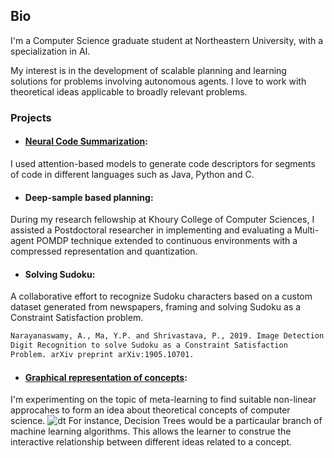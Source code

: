 ## Bio	

I'm a Computer Science graduate student at Northeastern University, with a specialization in AI.	

My interest is in the development of scalable planning and learning solutions for problems involving autonomous agents. I love to work with theoretical ideas applicable to broadly relevant problems.	

### Projects	

- #### [Neural Code Summarization](https://github.com/shrivastava-piyush/nlp-code-summarization):	
I used attention-based models to generate code descriptors for segments of code in different languages such as Java, Python and C.	

- #### Deep-sample based planning:	
During my research fellowship at Khoury College of Computer Sciences, I assisted a Postdoctoral researcher in implementing and evaluating a Multi-agent POMDP technique extended to continuous environments with a compressed representation and quantization.	

- #### Solving Sudoku:	

A collaborative effort to recognize Sudoku characters based on a custom dataset generated from newspapers, framing and solving Sudoku as a Constraint Satisfaction problem.	

```markdown	
Narayanaswamy, A., Ma, Y.P. and Shrivastava, P., 2019. Image Detection and 	
Digit Recognition to solve Sudoku as a Constraint Satisfaction 	
Problem. arXiv preprint arXiv:1905.10701.	
```

- #### [Graphical representation of concepts](https://github.com/shrivastava-piyush/conceptual-mindmaps):
I'm experimenting on the topic of meta-learning to find suitable non-linear approcahes to form an idea about theoretical concepts of computer science. 
![dt](https://user-images.githubusercontent.com/10284334/109446387-93574400-7a0f-11eb-80c1-a126830ad269.png)
For instance, Decision Trees would be a particaular branch of machine learning algorithms. This allows the learner to construe the interactive relationship between different ideas related to a concept.

